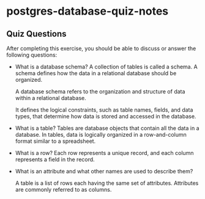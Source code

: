 # postgres-database-quiz-notes

## Quiz Questions

After completing this exercise, you should be able to discuss or answer the following questions:

- What is a database schema?
  A collection of tables is called a schema. A schema defines how the data in a relational database should be organized.

  A database schema refers to the organization and structure of data within a relational database.

  It defines the logical constraints, such as table names, fields, and data types, that determine how data is stored and accessed in the database.

- What is a table?
  Tables are database objects that contain all the data in a database. In tables, data is logically organized in a row-and-column format similar to a spreadsheet.

- What is a row?
  Each row represents a unique record, and each column represents a field in the record.

- What is an attribute and what other names are used to describe them?

  A table is a list of rows each having the same set of attributes. Attributes are commonly referred to as columns.
